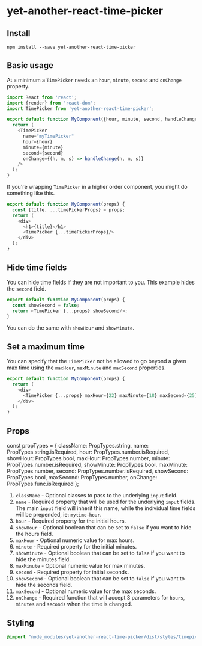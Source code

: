 # yet-another-react-time-picker

## Install

```
npm install --save yet-another-react-time-picker
```

## Basic usage

At a minimum a `TimePicker` needs an `hour`, `minute`, `second` and `onChange` property.

```javascript
import React from 'react';
import {render} from 'react-dom';
import TimePicker from 'yet-another-react-time-picker';

export default function MyComponent({hour, minute, second, handleChange}) {
  return (
    <TimePicker
      name="myTimePicker"
      hour={hour}
      minute={minute}
      second={second}
      onChange={(h, m, s) => handleChange(h, m, s)}
    />
  );
}
```

If you're wrapping `TimePicker` in a higher order component, you might do something like this.

```javascript
export default function MyComponent(props) {
  const {title, ...timePickerProps} = props;
  return (
    <div>
      <h1>{title}</h1>
      <TimePicker {...timePickerProps}/>
    </div>
  );
}
```

## Hide time fields

You can hide time fields if they are not important to you.  This example hides the `second` field.

```javascript
export default function MyComponent(props) {
  const showSecond = false;
  return <TimePicker {...props} showSecond/>;
}
```

You can do the same with `showHour` and `showMinute`.

## Set a maximum time

You can specify that the `TimePicker` not be allowed to go beyond a given max time using the `maxHour`, `maxMinute` and `maxSecond` properties.

```javascript
export default function MyComponent(props) {
  return (
    <div>
      <TimePicker {...props} maxHour={22} maxMinute={18} maxSecond={25}/>
    </div>
  );
}
```

## Props

const propTypes = {
  className: PropTypes.string,
  name: PropTypes.string.isRequired,
  hour: PropTypes.number.isRequired,
  showHour: PropTypes.bool,
  maxHour: PropTypes.number,
  minute: PropTypes.number.isRequired,
  showMinute: PropTypes.bool,
  maxMinute: PropTypes.number,
  second: PropTypes.number.isRequired,
  showSecond: PropTypes.bool,
  maxSecond: PropTypes.number,
  onChange: PropTypes.func.isRequired
};

1. `className` - Optional classes to pass to the underlying `input` field.
2. `name` - Required property that will be used for the underlying `input` fields.  The main `input` field will inherit this name, while the individual time fields will be prepended, ie: `mytime-hour`.
3. `hour` - Required property for the initial hours.
4. `showHour` - Optional boolean that can be set to `false` if you want to hide the hours field.
5. `maxHour` - Optional numeric value for max hours.
6. `minute` - Required property for the initial minutes.
7. `showMinute` - Optional boolean that can be set to `false` if you want to hide the minutes field.
8. `maxMinute` - Optional numeric value for max minutes.
9. `second` - Required property for initial seconds.
10. `showSecond` - Optional boolean that can be set to `false` if you want to hide the seconds field.
11. `maxSecond` - Optional numeric value for the max seconds.
12. `onChange` - Required function that will accept 3 parameters for `hours`, `minutes` and `seconds` when the time is changed.

## Styling

```css
@import "node_modules/yet-another-react-time-picker/dist/styles/timepicker.min.css"
```